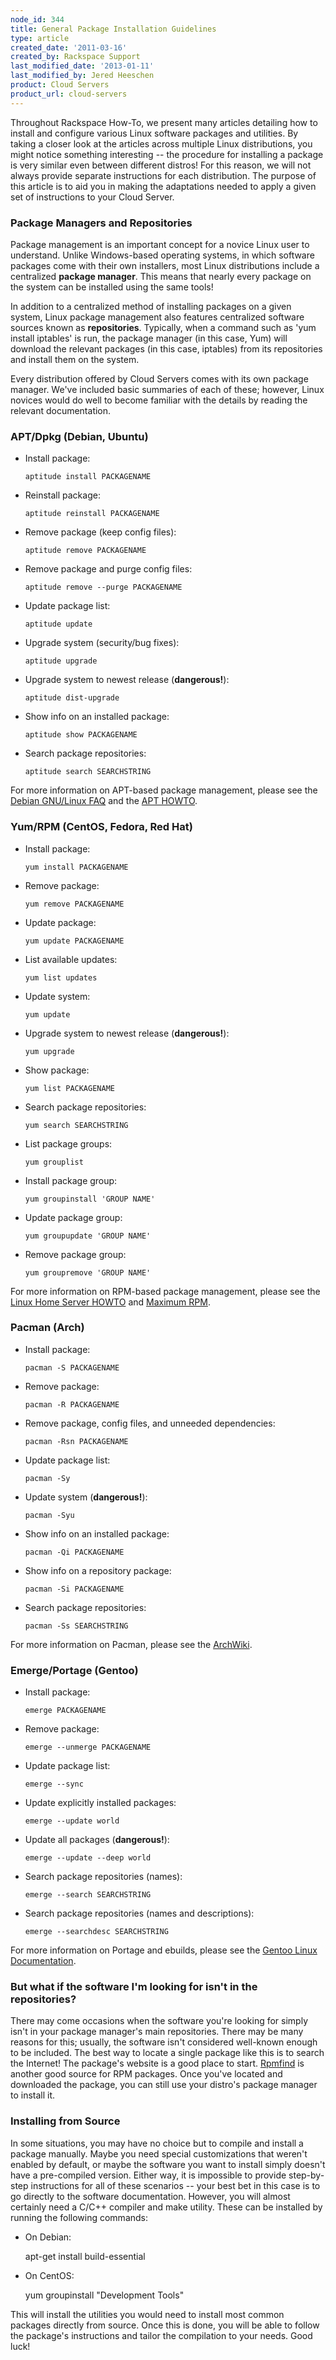 ```yaml
---
node_id: 344
title: General Package Installation Guidelines
type: article
created_date: '2011-03-16'
created_by: Rackspace Support
last_modified_date: '2013-01-11'
last_modified_by: Jered Heeschen
product: Cloud Servers
product_url: cloud-servers
---
```



Throughout Rackspace How-To, we present many articles detailing how
to install and configure various Linux software packages and utilities.
By taking a closer look at the articles across multiple Linux
distributions, you might notice something interesting -- the procedure
for installing a package is very similar even between different distros!
For this reason, we will not always provide separate instructions for
each distribution. The purpose of this article is to aid you in making
the adaptations needed to apply a given set of instructions to your
Cloud Server.

### Package Managers and Repositories

Package management is an important concept for a novice Linux user to
understand. Unlike Windows-based operating systems, in which software
packages come with their own installers, most Linux distributions
include a centralized **package manager**. This means that nearly every
package on the system can be installed using the same tools!

In addition to a centralized method of installing packages on a given
system, Linux package management also features centralized software
sources known as **repositories**. Typically, when a command such as
'yum install iptables' is run, the package manager (in this case, Yum)
will download the relevant packages (in this case, iptables) from its
repositories and install them on the system.

Every distribution offered by Cloud Servers comes with its own package
manager. We've included basic summaries of each of these; however, Linux
novices would do well to become familiar with the details by reading the
relevant documentation.

### APT/Dpkg (Debian, Ubuntu)

-   Install package:

        aptitude install PACKAGENAME

-   Reinstall package:

        aptitude reinstall PACKAGENAME

-   Remove package (keep config files):

        aptitude remove PACKAGENAME

-   Remove package and purge config files:

        aptitude remove --purge PACKAGENAME

-   Update package list:

        aptitude update

-   Upgrade system (security/bug fixes):

        aptitude upgrade

-   Upgrade system to newest release (**dangerous!**):

        aptitude dist-upgrade

-   Show info on an installed package:

        aptitude show PACKAGENAME

-   Search package repositories:

        aptitude search SEARCHSTRING

For more information on APT-based package management, please see the
[Debian GNU/Linux FAQ](http://www.debian.org/doc/FAQ/ch-pkgtools.en.html "http://www.debian.org/doc/FAQ/ch-pkgtools.en.html")
and the [APT HOWTO](http://www.debian.org/doc/manuals/apt-howto/ "http://www.debian.org/doc/manuals/apt-howto/").

### Yum/RPM (CentOS, Fedora, Red Hat)

-   Install package:

        yum install PACKAGENAME

-   Remove package:

        yum remove PACKAGENAME

-   Update package:

        yum update PACKAGENAME

-   List available updates:

        yum list updates

-   Update system:

        yum update

-   Upgrade system to newest release (**dangerous!**):

        yum upgrade

-   Show package:

        yum list PACKAGENAME

-   Search package repositories:

        yum search SEARCHSTRING

-   List package groups:

        yum grouplist

-   Install package group:

        yum groupinstall 'GROUP NAME'

-   Update package group:

        yum groupupdate 'GROUP NAME'

-   Remove package group:

        yum groupremove 'GROUP NAME'

For more information on RPM-based package management, please see the
[Linux Home Server HOWTO](http://www.brennan.id.au/07-Package_Management.html "http://www.brennan.id.au/07-Package_Management.html")
and [Maximum RPM](http://www.rpm.org/max-rpm/ "http://www.rpm.org/max-rpm/").

### Pacman (Arch)

-   Install package:

        pacman -S PACKAGENAME

-   Remove package:

        pacman -R PACKAGENAME

-   Remove package, config files, and unneeded dependencies:

        pacman -Rsn PACKAGENAME

-   Update package list:

        pacman -Sy

-   Update system (**dangerous!**):

        pacman -Syu

-   Show info on an installed package:

        pacman -Qi PACKAGENAME

-   Show info on a repository package:

        pacman -Si PACKAGENAME

-   Search package repositories:

        pacman -Ss SEARCHSTRING

For more information on Pacman, please see the
[ArchWiki](http://wiki.archlinux.org/index.php/Pacman "http://wiki.archlinux.org/index.php/Pacman").

### Emerge/Portage (Gentoo)

-   Install package:

        emerge PACKAGENAME

-   Remove package:

        emerge --unmerge PACKAGENAME

-   Update package list:

        emerge --sync

-   Update explicitly installed packages:

        emerge --update world

-   Update all packages (**dangerous!**):

        emerge --update --deep world

-   Search package repositories (names):

        emerge --search SEARCHSTRING

-   Search package repositories (names and descriptions):

        emerge --searchdesc SEARCHSTRING

For more information on Portage and ebuilds, please see the [Gentoo Linux Documentation](http://www.gentoo.org/doc/en/handbook/handbook-x86.xml?part=2&chap=1).

### But what if the software I'm looking for isn't in the repositories?

There may come occasions when the software you're looking for simply
isn't in your package manager's main repositories. There may be many
reasons for this; usually, the software isn't considered well-known
enough to be included. The best way to locate a single package like this
is to search the Internet! The package's website is a good place to
start. [Rpmfind](http://rpmfind.net "http://rpmfind.net") is another
good source for RPM packages. Once you've located and downloaded the
package, you can still use your distro's package manager to install it.

### Installing from Source

In some situations, you may have no choice but to compile and install a
package manually. Maybe you need special customizations that weren't
enabled by default, or maybe the software you want to install simply
doesn't have a pre-compiled version. Either way, it is impossible to
provide step-by-step instructions for all of these scenarios -- your
best bet in this case is to go directly to the software documentation.
However, you will almost certainly need a C/C++ compiler and make
utility. These can be installed by running the following commands:

-  On Debian:

    apt-get install build-essential

-  On CentOS:

    yum groupinstall "Development Tools"

This will install the utilities you would need to install most common
packages directly from source. Once this is done, you will be able to
follow the package's instructions and tailor the compilation to your
needs. Good luck!
